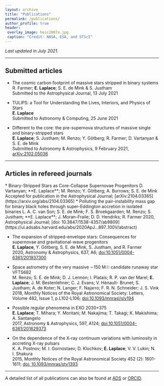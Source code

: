 ```yaml
---
layout: archive
title: "Publications"
permalink: /publications/
author_profile: true
header:
 overlay_image: heic2007a.jpg
 caption: "Credit: NASA, ESA, and STScI"
---
```


*Last updated in July 2021.*

******
<h2>Submitted articles</h2>

* The cosmic carbon footprint of massive stars stripped in binary systems    
R. Farmer; **E. Laplace**; S. E. de Mink & S. Justham   
Submitted to the Astrophysical Journal, 13 July 2021

* TULIPS: a Tool for Understanding the Lives, Interiors, and Physics of Stars                              
**E. Laplace**  
Submitted to Astronomy & Computing, 25 June 2021

* Different to the core: the pre-supernova structures of massive single and binary-stripped stars  
**E. Laplace**; S. Justham; M. Renzo; Y. Götberg; R. Farmer; D. Vartanyan & S. E. de Mink           
    Submitted to Astronomy & Astrophysics, 9 February 2021, [arXiv:2102.05036](https://arxiv.org/abs/2102.05036)

******
<h2>Articles in refereed journals</h2>
* Binary-Stripped Stars as Core-Collapse Supernovae Progenitors  
D. Vartanyan; **E. Laplace**; M. Renzo; Y. Götberg; A. Burrows; S. E. de Mink                                           
Accepted for publication in the Astrophysical Journal; [arXiv:2104.03365](https://arxiv.org/abs/2104.03365)
* Polluting the pair-instability mass gap for binary black holes through super-Eddington accretion in isolated binaries  
  L. A. C. van Son; S. E. de Mink;  F. S. Broekgaarden; M. Renzo; S. Justham; **E. Laplace**; J. Moran-Fraile; D. D. Hendriks; 
   R. Farmer  
   2020, Astrophysical Journal; [doi:
    10.3847/1538-4357/ab9809](https://ui.adsabs.harvard.edu/abs/2020ApJ...897..100V/abstract)
    
*  The expansion of stripped-envelope stars: Consequences for supernovae and gravitational-wave progenitors  
**E. Laplace**, Y. Götberg, S. E. de Mink, S. Justham, and R. Farmer  
2020, Astronomy & Astrophysics, 637, A6; [doi:10.1051/0004-6361/201937300](https://ui.adsabs.harvard.edu/link_gateway/2020A&A...637A...6L/doi:10.1051/0004-6361/201937300) 

* Space astrometry of the very massive ∼150 M☉ candidate runaway star VFTS682   
M. Renzo; S. E. de Mink; D. J. Lennon; I. Platais; R. P. van der
Marel; **E. Laplace**; J. M. Bestenlehner; C. J. Evans; V. Hénault-
Brunet; S. Justham; A. de Koter; N. Langer; F. Najarro; F. R. N.
Schneider; J. S. Vink   
2018, Monthly Notices of the Royal Astronomical Society: Letters, Volume 482, Issue 1, p.L102-L106; [doi:10.1093/mnrasl/sly194](https://ui.adsabs.harvard.edu/link_gateway/2019MNRAS.482L.102R/doi:10.1093/mnrasl/sly194)

* Possible regular phenomena in EXO 2030+375  
**E. Laplace**; T. Mihara; Y. Moritani; M. Nakajima; T. Takagi; K. Makishima; A. Santangelo   
2017, Astronomy & Astrophysics, 597,
A124; [doi:10.1051/0004-6361/201629373](https://ui.adsabs.harvard.edu/link_gateway/2017A&A...597A.124L/doi:10.1051/0004-6361/201629373)

* On the dependence of the X-ray continuum variations with luminosity in accreting X-ray pulsars  
K. A. Postnov; M. I. Gornostaev; D. Klochkov; **E. Laplace**; V. V.
Lukin; N. I. Shakura  
2015, Monthly Notices of the Royal Astronomical
Society 452 (2): 1601-1611; [doi: 10.1093/mnras/stv1393](https://ui.adsabs.harvard.edu/link_gateway/2015MNRAS.452.1601P/doi:10.1093/mnras/stv1393)

******
<!---
 <h2>Articles in preparation</h2>
--->
A detailed list of all publications can also be found at [ADS](https://ui.adsabs.harvard.edu/public-libraries/MsPZZawhQSG7g0YRmqvmog) or [ORCID](https://orcid.org/0000-0003-1009-5691).



<!---
{% if author.googlescholar %}
  You can also find my articles on <u><a href="{{author.googlescholar}}">my Google Scholar profile</a>.</u>
{% endif %}

{% include base_path %}

{% for post in site.publications reversed %}
  {% include archive-single.html %}
{% endfor %}
--->
